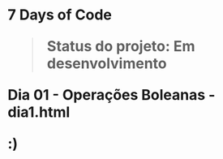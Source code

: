 <h1>7 Days of Code</>

> Status do projeto: Em desenvolvimento

Dia 01 - Operações Boleanas - dia1.html



:)
